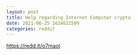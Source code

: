 ```yaml
--- 
layout: post 
title: Help regarding Internet Computer crypto 
date: 2021-06-25 1624622509 
categories: reddit 
--- 
```

https://redd.it/o7maol